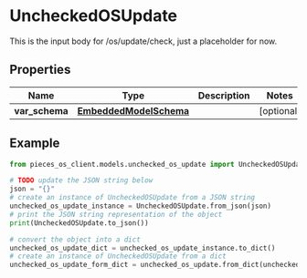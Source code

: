# UncheckedOSUpdate

This is the input body for /os/update/check, just a placeholder for now.

## Properties

Name | Type | Description | Notes
------------ | ------------- | ------------- | -------------
**var_schema** | [**EmbeddedModelSchema**](EmbeddedModelSchema) |  | [optional] 

## Example

```python
from pieces_os_client.models.unchecked_os_update import UncheckedOSUpdate

# TODO update the JSON string below
json = "{}"
# create an instance of UncheckedOSUpdate from a JSON string
unchecked_os_update_instance = UncheckedOSUpdate.from_json(json)
# print the JSON string representation of the object
print(UncheckedOSUpdate.to_json())

# convert the object into a dict
unchecked_os_update_dict = unchecked_os_update_instance.to_dict()
# create an instance of UncheckedOSUpdate from a dict
unchecked_os_update_form_dict = unchecked_os_update.from_dict(unchecked_os_update_dict)
```


